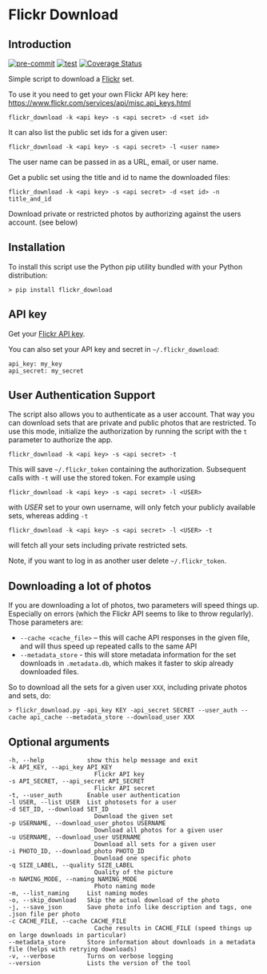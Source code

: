 # Flickr Download

## Introduction

[![pre-commit](https://github.com/beaufour/flickr-download/actions/workflows/pre-commit.yml/badge.svg)](https://github.com/beaufour/flickr-download/actions/workflows/pre-commit.yml) [![test](https://github.com/beaufour/flickr-download/actions/workflows/test.yml/badge.svg)](https://github.com/beaufour/flickr-download/actions/workflows/test.yml) [![Coverage Status](https://coveralls.io/repos/github/beaufour/flickr-download/badge.svg)](https://coveralls.io/github/beaufour/flickr-download)

Simple script to download a [Flickr](http://flickr.com) set.

To use it you need to get your own Flickr API key here:
<https://www.flickr.com/services/api/misc.api_keys.html>

    flickr_download -k <api key> -s <api secret> -d <set id>

It can also list the public set ids for a given user:

    flickr_download -k <api key> -s <api secret> -l <user name>

The user name can be passed in as a URL, email, or user name.

Get a public set using the title and id to name the downloaded files:

    flickr_download -k <api key> -s <api secret> -d <set id> -n title_and_id

Download private or restricted photos by authorizing against the users account. (see below)

## Installation

To install this script use the Python pip utility bundled with your Python distribution:

    > pip install flickr_download

## API key

Get your [Flickr API key](http://www.flickr.com/services/api/).

You can also set your API key and secret in `~/.flickr_download`:

    api_key: my_key
    api_secret: my_secret

## User Authentication Support

The script also allows you to authenticate as a user account. That way you can download sets that
are private and public photos that are restricted. To use this mode, initialize the authorization by
running the script with the `t` parameter to authorize the app.

    flickr_download -k <api key> -s <api secret> -t

This will save `~/.flickr_token` containing the authorization. Subsequent calls with `-t` will use the
stored token. For example using

    flickr_download -k <api key> -s <api secret> -l <USER>

with _USER_ set to your own username, will only fetch your publicly available sets, whereas adding `-t`

    flickr_download -k <api key> -s <api secret> -l <USER> -t

will fetch all your sets including private restricted sets.

Note, if you want to log in as another user delete `~/.flickr_token`.

## Downloading a lot of photos

If you are downloading a lot of photos, two parameters will speed things up. Especially on errors (which the Flickr API seems to like to throw regularly). Those parameters are:

* `--cache <cache_file>` – this will cache API responses in the given file, and will thus speed up repeated calls to the same API
* `--metadata_store` - this will store metadata information for the set downloads in `.metadata.db`, which makes it faster to skip already downloaded files.

So to download all the sets for a given user `XXX`, including private photos and sets, do:

    > flickr_download.py -api_key KEY -api_secret SECRET --user_auth --cache api_cache --metadata_store --download_user XXX

## Optional arguments

    -h, --help            show this help message and exit
    -k API_KEY, --api_key API_KEY
                            Flickr API key
    -s API_SECRET, --api_secret API_SECRET
                            Flickr API secret
    -t, --user_auth       Enable user authentication
    -l USER, --list USER  List photosets for a user
    -d SET_ID, --download SET_ID
                            Download the given set
    -p USERNAME, --download_user_photos USERNAME
                            Download all photos for a given user
    -u USERNAME, --download_user USERNAME
                            Download all sets for a given user
    -i PHOTO_ID, --download_photo PHOTO_ID
                            Download one specific photo
    -q SIZE_LABEL, --quality SIZE_LABEL
                            Quality of the picture
    -n NAMING_MODE, --naming NAMING_MODE
                            Photo naming mode
    -m, --list_naming     List naming modes
    -o, --skip_download   Skip the actual download of the photo
    -j, --save_json       Save photo info like description and tags, one .json file per photo
    -c CACHE_FILE, --cache CACHE_FILE
                            Cache results in CACHE_FILE (speed things up on large downloads in particular)
    --metadata_store      Store information about downloads in a metadata file (helps with retrying downloads)
    -v, --verbose         Turns on verbose logging
    --version             Lists the version of the tool
